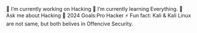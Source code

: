 🔭 I’m currently working on Hacking
🌱 I’m currently learning Everything.
💬 Ask me about Hacking
🥅 2024 Goals:Pro Hacker 
⚡ Fun fact: Kali & Kali Linux are not same, but both belives in Offencive Security.
